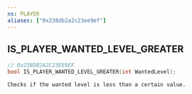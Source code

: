 ```yaml
---
ns: PLAYER
aliases: ["0x238db2a2c23ee9ef"]
---
```

## IS_PLAYER_WANTED_LEVEL_GREATER

```c
// 0x238DB2A2C23EE9EF
bool IS_PLAYER_WANTED_LEVEL_GREATER(int WantedLevel);
```

```
Checks if the wanted level is less than a certain value.
```
